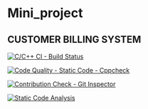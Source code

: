 # Mini_project
## CUSTOMER BILLING SYSTEM

[![C/C++ CI - Build Status](https://github.com/kushwahaanshika/Mini_project/actions/workflows/main.yml/badge.svg)](https://github.com/kushwahaanshika/Mini_project/actions/workflows/main.yml)

[![Code Quality - Static Code - Cppcheck](https://github.com/kushwahaanshika/Mini_project/actions/workflows/cpp_check.yml/badge.svg)](https://github.com/kushwahaanshika/Mini_project/actions/workflows/cpp_check.yml)

[![Contribution Check - Git Inspector](https://github.com/kushwahaanshika/Mini_project/actions/workflows/git-inspector.yml/badge.svg)](https://github.com/kushwahaanshika/Mini_project/actions/workflows/git-inspector.yml)

[![Static Code Analysis](https://github.com/kushwahaanshika/Mini_project/actions/workflows/static-code.yml/badge.svg)](https://github.com/kushwahaanshika/Mini_project/actions/workflows/static-code.yml)
